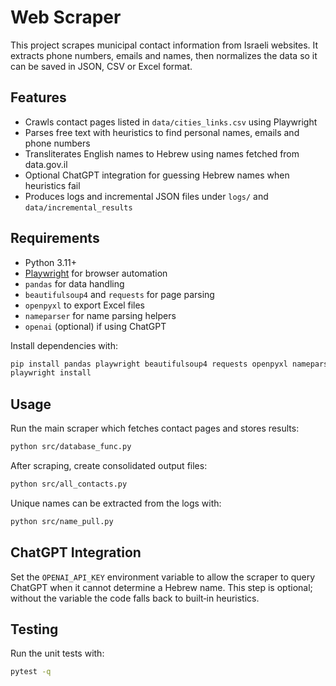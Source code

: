 # Web Scraper

This project scrapes municipal contact information from Israeli websites. It extracts phone numbers, emails and names, then normalizes the data so it can be saved in JSON, CSV or Excel format.

## Features

- Crawls contact pages listed in `data/cities_links.csv` using Playwright
- Parses free text with heuristics to find personal names, emails and phone numbers
- Transliterates English names to Hebrew using names fetched from data.gov.il
- Optional ChatGPT integration for guessing Hebrew names when heuristics fail
- Produces logs and incremental JSON files under `logs/` and `data/incremental_results`

## Requirements

- Python 3.11+
- [Playwright](https://playwright.dev/python/) for browser automation
- `pandas` for data handling
- `beautifulsoup4` and `requests` for page parsing
- `openpyxl` to export Excel files
- `nameparser` for name parsing helpers
- `openai` (optional) if using ChatGPT

Install dependencies with:

```bash
pip install pandas playwright beautifulsoup4 requests openpyxl nameparser openai
playwright install
```

## Usage

Run the main scraper which fetches contact pages and stores results:

```bash
python src/database_func.py
```

After scraping, create consolidated output files:

```bash
python src/all_contacts.py
```

Unique names can be extracted from the logs with:

```bash
python src/name_pull.py
```

## ChatGPT Integration

Set the `OPENAI_API_KEY` environment variable to allow the scraper to query ChatGPT when it cannot determine a Hebrew name. This step is optional; without the variable the code falls back to built‑in heuristics.

## Testing

Run the unit tests with:

```bash
pytest -q
```

